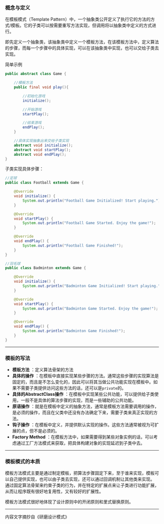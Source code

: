 ### 概念与定义

在模板模式（Template Pattern）中，一个抽象类公开定义了执行它的方法的方式/模板。它的子类可以按需要重写方法实现，但调用将以抽象类中定义的方式进行。

即先定义一个抽象类，该抽象类中定义一个模板方法，在该模板方法中，定义算法的步骤，而每一个步骤中的具体实现，可以在该抽象类中实现，也可以交给子类去实现。

简单示例

```java
public abstract class Game {

    //模板方法
    public final void play(){

        //初始化游戏
        initialize();

        //开始游戏
        startPlay();

        //结束游戏
        endPlay();
    }

    //具体实现抽象出来交给子类实现
    abstract void initialize();
    abstract void startPlay();
    abstract void endPlay();
}
```

子类实现具体步骤：

```java
//足球
public class Football extends Game {

    @Override
    void initialize() {
        System.out.println("Football Game Initialized! Start playing.");
    }

    @Override
    void startPlay() {
        System.out.println("Football Game Started. Enjoy the game!");
    }

    @Override
    void endPlay() {
        System.out.println("Football Game Finished!");
    }
}

//羽毛球
public class Badminton extends Game {

    @Override
    void initialize() {
        System.out.println("Badminton Game Initialized! Start playing.");
    }

    @Override
    void startPlay() {
        System.out.println("Badminton Game Started. Enjoy the game!");
    }

    @Override
    void endPlay() {
        System.out.println("Badminton Game Finished!");
    }
}
```

---

### 模板的写法

* **模板方法**
  ：定义算法骨架的方法
* **具体的操作**
  ：在模板中直接实现某些步骤的方法。通常这些步骤的实现算法是固定的，而且是不怎么变化的，因此可以将其当做公共功能实现在模板中。如果不需要子类提供访问这些方法的话，还可以是`private`的。
* **具体的AbstractClass操作**
  ：在模板中实现某些公共功能，可以提供给子类使用，一般不是具体的算法步骤的实现，而是一些辅助的公共功能。
* **原语操作**
  ：就是在模板中定义的抽象方法，通常是模板方法需要调用的操作，是必须的操作，而且在父类中还没有办法确定下来，需要子类来真正实现的方法。
* **钩子操作**
  ：在模板中定义，并提供默认实现的操作。这些方法通常被视为可扩展的点，但不是必须的。
* **Factory Method**
  ：在模板方法中，如果需要得到某些对象实例的话，可以考虑通过工厂方法模式来获取，把具体构建对象的实现延迟到子类中去。

---

### 模板模式的本质

模板方法模式主要是通过制定模板，把算法步骤固定下来，至于谁来实现，模板可以自己提供实现，也可以由子类去实现，还可以通过回调机制让其他类来实现。  
通过固定算法骨架来约束子类的行为，并在特定的扩展点来让子类进行功能扩展，从而让程序既有很好地复用性，又有较好的扩展性。

模板方法模式很好地体现了设计原则中的开闭原则和里式替换原则。

---

内容文字摘抄自《研磨设计模式》


